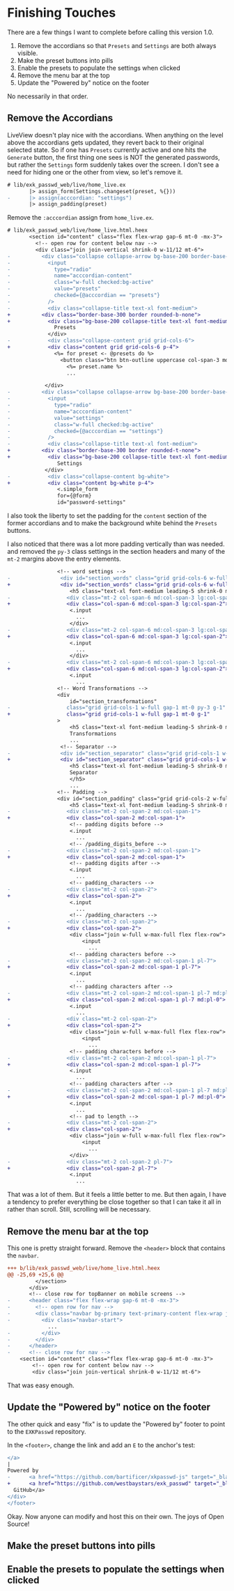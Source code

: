 # Finishing Touches

There are a few things I want to complete before calling this version 1.0.

1. Remove the accordians so that `Presets` and `Settings` are both always
visible.
1. Make the preset buttons into pills
1. Enable the presets to populate the settings when clicked
1. Remove the menu bar at the top
1. Update the "Powered by" notice on the footer

No necessarily in that order.

## Remove the Accordians

LiveView doesn't play nice with the accordians. When anything on the level
above the accordians gets updated, they revert back to their original
selected state. So if one has `Presets` currently active and one hits the
`Generate` button, the first thing one sees is NOT the generated passwords,
but rather the `Settings` form suddenly takes over the screen. I don't see
a need for hiding one or the other from view, so let's remove it.

```diff
# lib/exk_passwd_web/live/home_live.ex
       |> assign_form(Settings.changeset(preset, %{}))
-      |> assign(acccordian: "settings")
       |> assign_padding(preset)
```

Remove the `:acccordian` assign from `home_live.ex`.

```diff
# lib/exk_passwd_web/live/home_live.html.heex
       <section id="content" class="flex flex-wrap gap-6 mt-0 -mx-3">
         <!-- open row for content below nav -->
         <div class="join join-vertical shrink-0 w-11/12 mt-6">
-          <div class="collapse collapse-arrow bg-base-200 border-base-300 border rounded-b-none">
-            <input
-              type="radio"
-              name="acccordian-content"
-              class="w-full checked:bg-active"
-              value="presets"
-              checked={@acccordian == "presets"}
-            />
-            <div class="collapse-title text-xl font-medium">
+          <div class="border-base-300 border rounded-b-none">
+            <div class="bg-base-200 collapse-title text-xl font-medium">
               Presets
             </div>
-            <div class="collapse-content grid grid-cols-6">
+            <div class="content grid grid-cols-6 p-4">
               <%= for preset <- @presets do %>
                 <button class="btn btn-outline uppercase col-span-3 md:col-span-2 lg:col-span-1">
                   <%= preset.name %>
                   ...

            </div>
-          <div class="collapse collapse-arrow bg-base-200 border-base-300 border rounded-t-none">
-            <input
-              type="radio"
-              name="acccordian-content"
-              value="settings"
-              class="w-full checked:bg-active"
-              checked={@acccordian == "settings"}
-            />
-            <div class="collapse-title text-xl font-medium">
+          <div class="border-base-300 border rounded-t-none">
+            <div class="bg-base-200 collapse-title text-xl font-medium">
                Settings
            </div>
-            <div class="collapse-content bg-white">
+            <div class="content bg-white p-4">
                <.simple_form
                for={@form}
                id="password-settings"
```

I also took the liberty to set the padding for the `content` section of the
former accordians and to make the background white behind the `Presets`
buttons.

I also noticed that there was a lot more padding vertically than was needed.
and removed the `py-3` class settings in the section headers and many of the
`mt-2` margins above the entry elements.

```diff
                <!-- word settings -->
-                <div id="section_words" class="grid grid-cols-6 w-full gap-1 mt-0 py-3 g-1">
+                <div id="section_words" class="grid grid-cols-6 w-full gap-1 mt-0 g-1">
                    <h5 class="text-xl font-medium leading-5 shrink-0 mb-2 col-span-6">Words</h5>
-                  <div class="mt-2 col-span-6 md:col-span-3 lg:col-span-2">
+                  <div class="col-span-6 md:col-span-3 lg:col-span-2">
                    <.input
                      ...
                    </div>
-                  <div class="mt-2 col-span-6 md:col-span-3 lg:col-span-2">
+                  <div class="col-span-6 md:col-span-3 lg:col-span-2">
                    <.input
                      ...
                    </div>
-                  <div class="mt-2 col-span-6 md:col-span-3 lg:col-span-2">
+                  <div class="col-span-6 md:col-span-3 lg:col-span-2">
                    <.input
                      ...
                <!-- Word Transformations -->
                <div
                    id="section_transformations"
-                  class="grid grid-cols-1 w-full gap-1 mt-0 py-3 g-1"
+                  class="grid grid-cols-1 w-full gap-1 mt-0 g-1"
                >
                    <h5 class="text-xl font-medium leading-5 shrink-0 mb-2 col-span-1">
                    Transformations
                    ...
                 <!-- Separator -->
-                <div id="section_separator" class="grid grid-cols-1 w-full gap-1 mt-0 py-3 g-1">
+                <div id="section_separator" class="grid grid-cols-1 w-full gap-1 mt-0 g-1">
                    <h5 class="text-xl font-medium leading-5 shrink-0 mb-2 col-span-1">
                    Separator
                    </h5>
                    ...
                <!-- Padding -->
                <div id="section_padding" class="grid grid-cols-2 w-full gap-1 mt-0 py-3 g-1">
                    <h5 class="text-xl font-medium leading-5 shrink-0 mb-2 col-span-2">Padding</h5>
-                  <div class="mt-2 col-span-2 md:col-span-1">
+                  <div class="col-span-2 md:col-span-1">
                    <!-- padding digits before -->
                    <.input
                      ...
                    <!-- /padding_digits_before -->
-                  <div class="mt-2 col-span-2 md:col-span-1">
+                  <div class="col-span-2 md:col-span-1">
                    <!-- padding digits after -->
                    <.input
                      ...
                    <!-- padding_characters -->
-                  <div class="mt-2 col-span-2">
+                  <div class="col-span-2">
                    <.input
                      ...
                    <!-- /padding_characters -->
-                  <div class="mt-2 col-span-2">
+                  <div class="col-span-2">
                    <div class="join w-full w-max-full flex flex-row">
                        <input
                          ...
                    <!-- padding characters before -->
-                  <div class="mt-2 col-span-2 md:col-span-1 pl-7">
+                  <div class="col-span-2 md:col-span-1 pl-7">
                    <.input
                      ...
                    <!-- padding characters after -->
-                  <div class="mt-2 col-span-2 md:col-span-1 pl-7 md:pl-0">
+                  <div class="col-span-2 md:col-span-1 pl-7 md:pl-0">
                    <.input
                      ...
-                  <div class="mt-2 col-span-2">
+                  <div class="col-span-2">
                    <div class="join w-full w-max-full flex flex-row">
                        <input
                          ...
                    <!-- padding characters before -->
-                  <div class="mt-2 col-span-2 md:col-span-1 pl-7">
+                  <div class="col-span-2 md:col-span-1 pl-7">
                    <.input
                      ...
                    <!-- padding characters after -->
-                  <div class="mt-2 col-span-2 md:col-span-1 pl-7 md:pl-0">
+                  <div class="col-span-2 md:col-span-1 pl-7 md:pl-0">
                    <.input
                      ...
                    <!-- pad to length -->
-                  <div class="mt-2 col-span-2">
+                  <div class="col-span-2">
                    <div class="join w-full w-max-full flex flex-row">
                        <input
                          ...
                    </div>
-                  <div class="mt-2 col-span-2 pl-7">
+                  <div class="col-span-2 pl-7">
                    <.input
                      ...
```

That was a lot of them. But it feels a little better to me. But then again,
I have a tendency to prefer everything be close together so that I can take
it all in rather than scroll. Still, scrolling will be necessary.

## Remove the menu bar at the top

This one is pretty straight forward. Remove the `<header>` block that contains
the `navbar`.

```diff
+++ b/lib/exk_passwd_web/live/home_live.html.heex
@@ -25,69 +25,6 @@
         </section>
       </div>
       <!-- close row for topBanner on mobile screens -->
-      <header class="flex flex-wrap gap-6 mt-0 -mx-3">
-        <!-- open row for nav -->
-        <div class="navbar bg-primary text-primary-content flex-wrap justify-start rounded-lg w-11/12">
-          <div class="navbar-start">
             ...
-          </div>
-        </div>
-      </header>
-      <!-- close row for nav -->
    <section id="content" class="flex flex-wrap gap-6 mt-0 -mx-3">
        <!-- open row for content below nav -->
        <div class="join join-vertical shrink-0 w-11/12 mt-6">
```

That was easy enough.

## Update the "Powered by" notice on the footer

The other quick and easy "fix" is to update the "Powered by" footer to point
to the `EXKPasswd` repository.

In the `<footer>`, change the link and add an `E` to the anchor's test:

```diff
</a>
|
Powered by
-      <a href="https://github.com/bartificer/xkpasswd-js" target="_blank" class="link">XKPasswd on
+      <a href="https://github.com/westbaystars/exk_passwd" target="_blank" class="link">EXKPasswd on
  GitHub</a>
</div>
</footer>
```

Okay. Now anyone can modify and host this on their own. The joys of Open
Source!

## Make the preset buttons into pills
## Enable the presets to populate the settings when clicked

